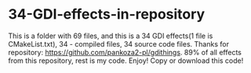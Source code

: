# 34-GDI-effects-in-repository
This is a folder with 69 files, and this is a 34 GDI effects(1 file is CMakeList.txt), 34 - compiled files, 34 source code files. Thanks for repository: https://github.com/pankoza2-pl/gdithings. 89% of all effects from this repository, rest is my code. Enjoy! Copy or download this code!
